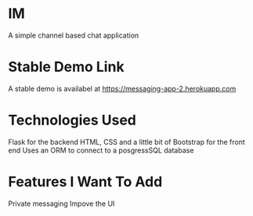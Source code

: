 # IM

A simple channel based chat application

# Stable Demo Link

A stable demo is availabel at https://messaging-app-2.herokuapp.com

# Technologies Used

Flask for the backend
HTML, CSS and a little bit of Bootstrap for the front end
Uses an ORM to connect to a posgressSQL database

# Features I Want To Add

Private messaging
Impove the UI
